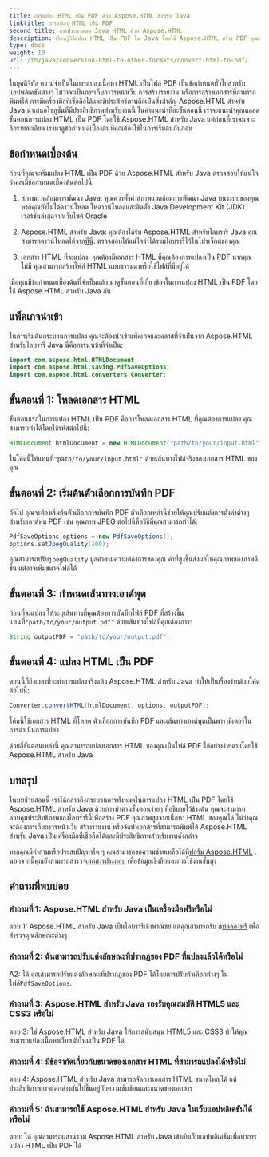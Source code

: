 ```yaml
---
title: การแปลง HTML เป็น PDF ด้วย Aspose.HTML สำหรับ Java
linktitle: การแปลง HTML เป็น PDF
second_title: การประมวลผล Java HTML ด้วย Aspose.HTML
description: เรียนรู้วิธีแปลง HTML เป็น PDF ใน Java โดยใช้ Aspose.HTML สร้าง PDF คุณภาพสูงจากเนื้อหา HTML ของคุณได้อย่างง่ายดาย
type: docs
weight: 10
url: /th/java/conversion-html-to-other-formats/convert-html-to-pdf/
---
```

ในยุคดิจิทัล ความจำเป็นในการแปลงเนื้อหา HTML เป็นไฟล์ PDF เป็นข้อกำหนดทั่วไปสำหรับแอปพลิเคชันต่างๆ ไม่ว่าจะเป็นการเก็บถาวรหน้าเว็บ การสร้างรายงาน หรือการสร้างเอกสารที่สามารถพิมพ์ได้ การมีเครื่องมือที่เชื่อถือได้และมีประสิทธิภาพถือเป็นสิ่งสำคัญ Aspose.HTML สำหรับ Java นำเสนอโซลูชันที่มีประสิทธิภาพสำหรับงานนี้ ในคำแนะนำทีละขั้นตอนนี้ เราจะแนะนำคุณตลอดขั้นตอนการแปลง HTML เป็น PDF โดยใช้ Aspose.HTML สำหรับ Java แต่ก่อนที่เราจะเจาะลึกรายละเอียด เรามาดูข้อกำหนดเบื้องต้นที่คุณต้องใช้ในการเริ่มต้นกันก่อน

## ข้อกำหนดเบื้องต้น

ก่อนที่คุณจะเริ่มแปลง HTML เป็น PDF ด้วย Aspose.HTML สำหรับ Java ตรวจสอบให้แน่ใจว่าคุณมีข้อกำหนดเบื้องต้นต่อไปนี้:

1. สภาพแวดล้อมการพัฒนา Java: คุณควรตั้งค่าสภาพแวดล้อมการพัฒนา Java บนระบบของคุณ หากคุณยังไม่ได้ดาวน์โหลด ให้ดาวน์โหลดและติดตั้ง Java Development Kit (JDK) เวอร์ชันล่าสุดจากเว็บไซต์ Oracle

2.  Aspose.HTML สำหรับ Java: คุณต้องได้รับ Aspose.HTML สำหรับไลบรารี Java คุณสามารถดาวน์โหลดได้จาก[ที่นี่](https://releases.aspose.com/html/java/). ตรวจสอบให้แน่ใจว่าได้รวมไลบรารีไว้ในโปรเจ็กต์ของคุณ

3. เอกสาร HTML ที่จะแปลง: คุณต้องมีเอกสาร HTML ที่คุณต้องการแปลงเป็น PDF หากคุณไม่มี คุณสามารถสร้างไฟล์ HTML แบบธรรมดาหรือใช้ไฟล์ที่มีอยู่ได้

เมื่อคุณมีข้อกำหนดเบื้องต้นที่จำเป็นแล้ว มาดูขั้นตอนที่เกี่ยวข้องในการแปลง HTML เป็น PDF โดยใช้ Aspose.HTML สำหรับ Java กัน

## แพ็คเกจนำเข้า

ในการเริ่มต้นกระบวนการแปลง คุณจะต้องนำเข้าแพ็คเกจและคลาสที่จำเป็นจาก Aspose.HTML สำหรับไลบรารี Java นี่คือการนำเข้าที่จำเป็น:

```java
import com.aspose.html.HTMLDocument;
import com.aspose.html.saving.PdfSaveOptions;
import com.aspose.html.converters.Converter;
```

## ขั้นตอนที่ 1: โหลดเอกสาร HTML

ขั้นตอนแรกในการแปลง HTML เป็น PDF คือการโหลดเอกสาร HTML ที่คุณต้องการแปลง คุณสามารถทำได้โดยใช้รหัสต่อไปนี้:

```java
HTMLDocument htmlDocument = new HTMLDocument("path/to/your/input.html");
```

 ในโค้ดนี้ให้แทนที่`"path/to/your/input.html"` ด้วยเส้นทางไฟล์จริงของเอกสาร HTML ของคุณ

## ขั้นตอนที่ 2: เริ่มต้นตัวเลือกการบันทึก PDF

ถัดไป คุณจะต้องเริ่มต้นตัวเลือกการบันทึก PDF ตัวเลือกเหล่านี้ช่วยให้คุณปรับแต่งการตั้งค่าต่างๆ สำหรับเอาต์พุต PDF เช่น คุณภาพ JPEG ต่อไปนี้คือวิธีที่คุณสามารถทำได้:

```java
PdfSaveOptions options = new PdfSaveOptions();
options.setJpegQuality(100);
```

 คุณสามารถปรับ`jpegQuality` มูลค่าตามความต้องการของคุณ ค่าที่สูงขึ้นส่งผลให้คุณภาพของภาพดีขึ้น แต่อาจเพิ่มขนาดไฟล์ได้

## ขั้นตอนที่ 3: กำหนดเส้นทางเอาต์พุต

 ก่อนที่จะแปลง ให้ระบุเส้นทางที่คุณต้องการบันทึกไฟล์ PDF ที่สร้างขึ้น แทนที่`"path/to/your/output.pdf"` ด้วยเส้นทางไฟล์ที่คุณต้องการ:

```java
String outputPDF = "path/to/your/output.pdf";
```

## ขั้นตอนที่ 4: แปลง HTML เป็น PDF

ตอนนี้ก็ถึงเวลาที่จะทำการแปลงจริงแล้ว Aspose.HTML สำหรับ Java ทำให้เป็นเรื่องง่ายด้วยโค้ดต่อไปนี้:

```java
Converter.convertHTML(htmlDocument, options, outputPDF);
```

โค้ดนี้ใช้เอกสาร HTML ที่โหลด ตัวเลือกการบันทึก PDF และเส้นทางเอาต์พุตเป็นพารามิเตอร์ในการดำเนินการแปลง

ด้วยสี่ขั้นตอนเหล่านี้ คุณสามารถแปลงเอกสาร HTML ของคุณเป็นไฟล์ PDF ได้อย่างง่ายดายโดยใช้ Aspose.HTML สำหรับ Java

## บทสรุป

ในบทช่วยสอนนี้ เราได้กล่าวถึงกระบวนการทั้งหมดในการแปลง HTML เป็น PDF โดยใช้ Aspose.HTML สำหรับ Java ด้วยการทำตามขั้นตอนง่ายๆ ที่อธิบายไว้ข้างต้น คุณจะสามารถควบคุมประสิทธิภาพของไลบรารีนี้เพื่อสร้าง PDF คุณภาพสูงจากเนื้อหา HTML ของคุณได้ ไม่ว่าคุณจะต้องการเก็บถาวรหน้าเว็บ สร้างรายงาน หรือจัดทำเอกสารที่สามารถพิมพ์ได้ Aspose.HTML สำหรับ Java เป็นเครื่องมือที่เชื่อถือได้และมีประสิทธิภาพสำหรับงานดังกล่าว

 หากคุณมีคำถามหรือประสบปัญหาใด ๆ คุณสามารถขอความช่วยเหลือได้ที่[ฟอรั่ม Aspose.HTML](https://forum.aspose.com/) . นอกจากนี้คุณยังสามารถสำรวจ[เอกสารประกอบ](https://reference.aspose.com/html/java/) เพื่อข้อมูลเชิงลึกและการใช้งานขั้นสูง

## คำถามที่พบบ่อย

### คำถามที่ 1: Aspose.HTML สำหรับ Java เป็นเครื่องมือฟรีหรือไม่
   
 ตอบ 1: Aspose.HTML สำหรับ Java เป็นไลบรารีเชิงพาณิชย์ แต่คุณสามารถรับ a[ทดลองฟรี](https://releases.aspose.com/) เพื่อสำรวจคุณลักษณะต่างๆ

### คำถามที่ 2: ฉันสามารถปรับแต่งลักษณะที่ปรากฏของ PDF ที่แปลงแล้วได้หรือไม่

 A2: ได้ คุณสามารถปรับแต่งลักษณะที่ปรากฏของ PDF ได้โดยการปรับตัวเลือกต่างๆ ในไฟล์`PdfSaveOptions`.

### คำถามที่ 3: Aspose.HTML สำหรับ Java รองรับคุณสมบัติ HTML5 และ CSS3 หรือไม่

ตอบ 3: ใช่ Aspose.HTML สำหรับ Java ให้การสนับสนุน HTML5 และ CSS3 ทำให้คุณสามารถแปลงเนื้อหาเว็บสมัยใหม่เป็น PDF ได้

### คำถามที่ 4: มีข้อจำกัดเกี่ยวกับขนาดของเอกสาร HTML ที่สามารถแปลงได้หรือไม่

ตอบ 4: Aspose.HTML สำหรับ Java สามารถจัดการเอกสาร HTML ขนาดใหญ่ได้ แต่ประสิทธิภาพอาจแตกต่างกันไปขึ้นอยู่กับความซับซ้อนและขนาดของเอกสาร

### คำถามที่ 5: ฉันสามารถใช้ Aspose.HTML สำหรับ Java ในเว็บแอปพลิเคชันได้หรือไม่

ตอบ: ได้ คุณสามารถผสานรวม Aspose.HTML สำหรับ Java เข้ากับเว็บแอปพลิเคชันเพื่อทำการแปลง HTML เป็น PDF ได้